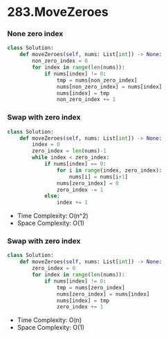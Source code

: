 # 283.MoveZeroes

### None zero index

```python
class Solution:
    def moveZeroes(self, nums: List[int]) -> None:
        non_zero_index = 0
        for index in range(len(nums)):
            if nums[index] != 0:
                tmp = nums[non_zero_index]
                nums[non_zero_index] = nums[index]
                nums[index] = tmp
                non_zero_index += 1
```

### Swap with zero index

```python
class Solution:
    def moveZeroes(self, nums: List[int]) -> None:
        index = 0
        zero_index = len(nums)-1
        while index < zero_index:
            if nums[index] == 0:
                for i in range(index, zero_index):
                    nums[i] = nums[i+1]
                nums[zero_index] = 0
                zero_index -= 1
            else:
                index += 1
```

* Time Complexity: O\(n^2\)
* Space Complexity: O\(1\)

### Swap with zero index

```python
class Solution:
    def moveZeroes(self, nums: List[int]) -> None:
        zero_index = 0
        for index in range(len(nums)):
            if nums[index] != 0:
                tmp = nums[zero_index]
                nums[zero_index] = nums[index]
                nums[index] = tmp
                zero_index += 1
```

* Time Complexity: O\(n\)
* Space Complexity: O\(1\)

